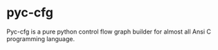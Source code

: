 # pyc-cfg
Pyc-cfg is a pure python control flow graph builder for almost all Ansi C programming language.
